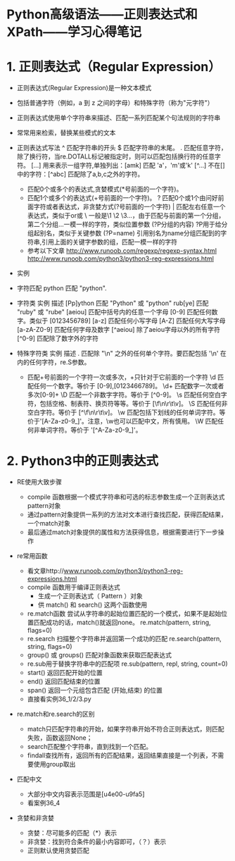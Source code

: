 # **Python高级语法——正则表达式和XPath——学习心得笔记**
  
# 1. 正则表达式（Regular Expression）
- 正则表达式(Regular Expression)是一种文本模式
- 包括普通字符（例如，a 到 z 之间的字母）和特殊字符（称为"元字符"）
- 正则表达式使用单个字符串来描述、匹配一系列匹配某个句法规则的字符串
- 常常用来检索，替换某些模式的文本

- 正则表达式写法
    ^	匹配字符串的开头
    $	匹配字符串的末尾。
    .	匹配任意字符，除了换行符，当re.DOTALL标记被指定时，则可以匹配包括换行符的任意字符。
    [...]	用来表示一组字符,单独列出：[amk] 匹配 'a'，'m'或'k'
    [^...]	不在[]中的字符：[^abc] 匹配除了a,b,c之外的字符。
    *	匹配0个或多个的表达式,贪婪模式(*号前面的一个字符)。
    +	匹配1个或多个的表达式(+号前面的一个字符)。
    ?	匹配0个或1个由问好前面字符或者表达式，非贪婪方式(?号前面的一个字符)
    |   匹配左右任意一个表达式，类似于or或
    \   一般是\1 \2 \3...，由于匹配与前面的第一个分组，第二个分组...一模一样的字符，类似位置参数
    (?P<name>分组的内容) 	?P<name>用于给分组起别名，类似于关键参数
    (?P=name)  	引用别名为name分组匹配到的字符串,引用上面的关键字参数的组，匹配一模一样的字符
    
    - 参考以下文章
    http://www.runoob.com/regexp/regexp-syntax.html
    http://www.runoob.com/python3/python3-reg-expressions.html
    
- 实例

- 字符匹配
    python	匹配 "python".

- 字符类
    实例	描述
    [Pp]ython	匹配 "Python" 或 "python"
    rub[ye]	匹配 "ruby" 或 "rube"
    [aeiou]	匹配中括号内的任意一个字母
    [0-9]	匹配任何数字。类似于 [0123456789]
    [a-z]	匹配任何小写字母
    [A-Z]	匹配任何大写字母
    [a-zA-Z0-9]	匹配任何字母及数字
    [^aeiou]	除了aeiou字母以外的所有字符
    [^0-9]	匹配除了数字外的字符

- 特殊字符类
    实例	描述
    .	匹配除 "\n" 之外的任何单个字符。要匹配包括 '\n' 在内的任何字符，re.S参数。
    +   匹配+号前面的一个字符一次或多次，+只针对于它前面的一个字符
    \d	匹配任何一个数字。等价于 [0-9],[0123466789]。
    \d+ 匹配数字一次或者多次[0-9]+
    \D	匹配一个非数字字符。等价于 [^0-9]。
    \s	匹配任何空白字符，包括空格、制表符、换页符等等。等价于 [\f\n\r\t\v]。
    \S	匹配任何非空白字符。等价于 [^\f\n\r\t\v]。
    \w	匹配包括下划线的任何单词字符。等价于'[A-Za-z0-9_]'。注意，\w也可以匹配中文，所有慎用。
    \W	匹配任何非单词字符。等价于 '[^A-Za-z0-9_]'。 
        
# 2. Python3中的正则表达式
- RE使用大致步骤
    - compile 函数根据一个模式字符串和可选的标志参数生成一个正则表达式pattern对象   
    - 通过pattern对象提供一系列的方法对文本进行查找匹配，获得匹配结果，一个match对象
    - 最后通过match对象提供的属性和方法获得信息，根据需要进行下一步操作
- re常用函数
    - 看文章http://www.runoob.com/python3/python3-reg-expressions.html
    - compile 函数用于编译正则表达式
        - 生成一个正则表达式（ Pattern ）对象
        - 供 match() 和 search() 这两个函数使用
    - re.match函数
        尝试从字符串的起始位置匹配的一个模式，如果不是起始位置匹配成功的话，match()就返回none。
        re.match(pattern, string, flags=0)
    - re.search 扫描整个字符串并返回第一个成功的匹配
        re.search(pattern, string, flags=0)
    - group() 或 groups() 匹配对象函数来获取匹配表达式
    - re.sub用于替换字符串中的匹配项
        re.sub(pattern, repl, string, count=0)
    - start() 返回匹配开始的位置
    - end() 返回匹配结束的位置
    - span() 返回一个元组包含匹配 (开始,结束) 的位置 
    - 直接看实例36_1/2/3.py

- re.match和re.search的区别  
    - match只匹配字符串的开始，如果字符串开始不符合正则表达式，则匹配失败，函数返回None；
    - search匹配整个字符串，直到找到一个匹配。
    - findall查找所有，返回所有的匹配结果，返回结果直接是一个列表，不需要使用group取出
    
- 匹配中文
    - 大部分中文内容表示范围是[u4e00-u9fa5]  
    - 看案例36_4
    
- 贪婪和非贪婪
    - 贪婪：尽可能多的匹配（*）表示
    - 非贪婪：找到符合条件的最小内容即可，（？）表示
    - 正则默认使用贪婪匹配   
    

   
    

   
    